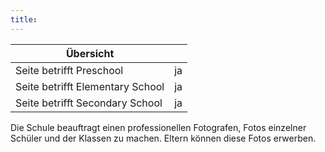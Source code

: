 ```yaml
---
title: 
---
```

| Übersicht | |
| --- | --- |
| Seite betrifft Preschool | ja |
| Seite betrifft Elementary School | ja |
| Seite betrifft Secondary School | ja |

Die Schule beauftragt einen professionellen Fotografen, Fotos einzelner Schüler und der Klassen zu machen. Eltern können diese Fotos erwerben.

